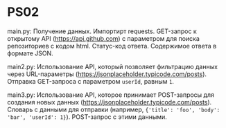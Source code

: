 # PS02
main.py: Получение данных. Импортирт requests. GET-запрос к открытому API (https://api.github.com) с параметром для поиска репозиториев с кодом html.
Статус-код ответа. Содержимое ответа в формате JSON.

main2.py: Использование API, который позволяет фильтрацию данных через URL-параметры (https://jsonplaceholder.typicode.com/posts). Отправка GET-запроса с параметром `userId`, равным `1`.

main3.py: Использование  API, которое принимает POST-запросы для создания новых данных (https://jsonplaceholder.typicode.com/posts). Словарь с данными для отправки (например, `{'title': 'foo', 'body': 'bar', 'userId': 1}`). POST-запрос с этими данными.

